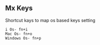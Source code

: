 ## Mx Keys

Shortcut kays to map os based keys setting  

```
i Os- fn+i
Mac Os- fn+o
Windows Os- fn+p
```
